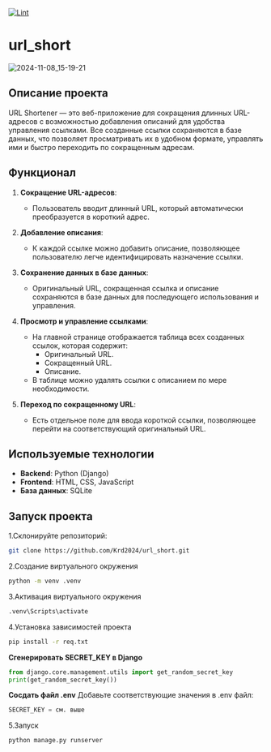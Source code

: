 [![Lint](https://github.com/Krd2024/url_short/actions/workflows/lint.yml/badge.svg)](https://github.com/Krd2024/url_short/actions/workflows/lint.yml)
# url_short

![2024-11-08_15-19-21](https://github.com/user-attachments/assets/b25061de-54a8-4cff-989f-46815079006b)

## Описание проекта

URL Shortener — это веб-приложение для сокращения длинных URL-адресов с возможностью добавления описаний для удобства управления ссылками. Все созданные ссылки сохраняются в базе данных, что позволяет просматривать их в удобном формате, управлять ими и быстро переходить по сокращенным адресам.

## Функционал

1. **Сокращение URL-адресов**:
   - Пользователь вводит длинный URL, который автоматически преобразуется в короткий адрес.

2. **Добавление описания**:
   - К каждой ссылке можно добавить описание, позволяющее пользователю легче идентифицировать назначение ссылки.

3. **Сохранение данных в базе данных**:
   - Оригинальный URL, сокращенная ссылка и описание сохраняются в базе данных для последующего использования и управления.

4. **Просмотр и управление ссылками**:
   - На главной странице отображается таблица всех созданных ссылок, которая содержит:
     - Оригинальный URL.
     - Сокращенный URL.
     - Описание.
   - В таблице можно удалять ссылки с описанием по мере необходимости.

5. **Переход по сокращенному URL**:
   - Есть отдельное поле для ввода короткой ссылки, позволяющее перейти на соответствующий оригинальный URL.


## Используемые технологии

- **Backend**: Python (Django)
- **Frontend**: HTML, CSS, JavaScript
- **База данных**: SQLite

## Запуск проекта


1.Склонируйте репозиторий:
   ```bash
git clone https://github.com/Krd2024/url_short.git
```
2.Создание виртуального окружения
```bash
python -m venv .venv
```
3.Активация виртуального окружения
```bash
.venv\Scripts\activate
```
4.Установка зависимостей проекта
```bash
pip install -r req.txt
```
**Сгенерировать SECRET_KEY в Django**
```python
from django.core.management.utils import get_random_secret_key
print(get_random_secret_key())
```
**Сосдать файл .env**
Добавьте соответствующие значения в .env файл:
```python
SECRET_KEY = см. выше
```
5.Запуск
```bash
python manage.py runserver
```



